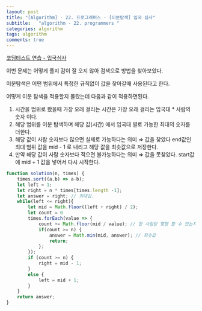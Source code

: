 ```yaml
---
layout: post
title: "[Algorithm] - 22. 프로그래머스 - [이분탐색] 입국 심사"
subtitle:   "algorithm - 22. programmers "
categories: algorithm
tags: algorithm
comments: true
---
```




[코딩테스트 연습 - 입국심사](https://school.programmers.co.kr/learn/courses/30/lessons/43238)

이번 문제는 어떻게 풀지 감이 잘 오지 않아 검색으로 방법을 찾아보았다.

이분탐색은 어떤 범위에서 특정한 규칙없이 값을 찾아갈때 사용된다고 한다.

어떻게 이분 탐색을 적용할지 몰랐는데 다음과 같이 적용하면된다.

1. 시간을 범위로 봤을때 가장 오래 걸리는 시간은
가장 오래 걸리는 입국대 * 사람의 숫자 이다.
2. 해당 범위를 이분 탐색하며 
해당 값(시간) 에서 입국대 별로 가능한 최대의 숫자를 더한다.
3. 해당 값이 사람 숫자보다 많으면 실제로 가능하다는 의미 ⇒ 값을 찾았다
end값인 최대 범위 값을 mid - 1 로 내리고 해당 값을 최솟값으로 저장한다.
4. 만약 해당 값이 사람 숫자보다 적으면 불가능하다는 의미 ⇒ 값을 못찾았다.
start값에 mid + 1 값을 넣어서 다시 시작한다.

```jsx
function solution(n, times) {
    times.sort((a,b) => a-b); 
    let left = 1;
    let right = n * times[times.length -1];
    let answer = right; // 최대값.
    while(left <= right){
        let mid = Math.floor((left + right) / 2);
        let count = 0
        times.forEach(value => {
            count += Math.floor(mid / value); // 한 사람당 몇명 할 수 있는지
            if(count >= n) {
                answer = Math.min(mid, answer); // 최솟값
                return;
            };
        });
        if (count >= n) { 
            right = mid - 1;
        }
        else {
            left = mid + 1;
        }
    }
    return answer;
}
```
